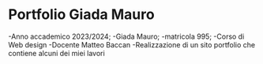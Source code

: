 # Portfolio Giada Mauro
-Anno accademico 2023/2024;
-Giada Mauro;
-matricola 995;
-Corso di Web design
-Docente Matteo Baccan
-Realizzazione di un sito portfolio che contiene alcuni dei miei lavori

